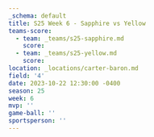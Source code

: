 ```yaml
---
_schema: default
title: S25 Week 6 - Sapphire vs Yellow
teams-score:
  - team: _teams/s25-sapphire.md
    score:
  - team: _teams/s25-yellow.md
    score:
location: _locations/carter-baron.md
field: '4'
date: 2023-10-22 12:30:00 -0400
season: 25
week: 6
mvp: ''
game-ball: ''
sportsperson: ''
---
```

